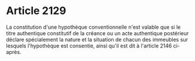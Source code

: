 # Article 2129

La constitution d'une hypothèque conventionnelle n'est valable que si le titre authentique constitutif de la créance ou un acte authentique postérieur déclare spécialement la nature et la situation de chacun des immeubles sur lesquels l'hypothèque est consentie, ainsi qu'il est dit à l'article 2146 ci-après.
